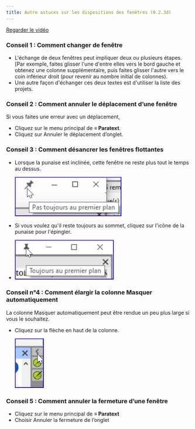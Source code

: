 ```yaml
---
title: Autre astuces sur les dispositions des fenêtres (0.2.3d)
---
```

[Regarder le vidéo](https://vimeopro.com/lingtransoft/paratext9fr/video/419314037)

### Conseil 1 : Comment changer de fenêtre

-   L'échange de deux fenêtres peut impliquer deux ou plusieurs étapes. [Par exemple, faites glisser l'une d'entre elles vers le bord gauche et obtenez une colonne supplémentaire, puis faites glisser l'autre vers le coin inférieur droit (pour revenir au nombre initial de colonnes).
-   Une autre façon d'échanger ces deux textes est d'utiliser la liste des projets.

### Conseil 2 : Comment annuler le déplacement d’une fenêtre

Si vous faites une erreur avec un déplacement,

-   Cliquez sur le menu principal de **≡ Paratext**.
-   Cliquez sur Annuler le déplacement d’onglet.

### Conseil 3 : Comment désancrer les fenêtres flottantes

-   Lorsque la punaise est inclinée, cette fenêtre ne reste plus tout le temps au dessus.

    ![](../media/9cfd94eadcb22a0841a91f95fee2717d.png)

-   Si vous voulez qu'il reste toujours au sommet, cliquez sur l'icône de la punaise pour l'épingler.
-   ![](../media/b8ba6e14df5be2082bcfdafddedd84d5.png)

### Conseil n°4 : Comment élargir la colonne Masquer automatiquement

La colonne Masquer automatiquement peut être rendue un peu plus large si vous le souhaitez.

-   Cliquez sur la flèche en haut de la colonne.

    ![](../media/d6f7c90b0e3ddac0979a4f9bd406b0a0.png)

### Conseil 5 : Comment annuler la fermeture d’une fenêtre

-   Cliquez sur le menu principal de **≡ Paratext**
-   Choisir Annuler la fermeture de l’onglet

